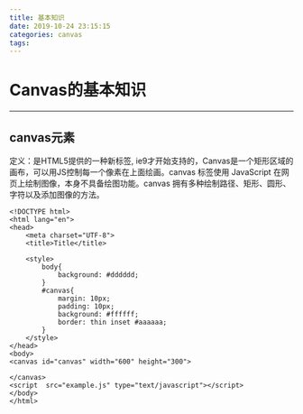 ```yaml
---
title: 基本知识
date: 2019-10-24 23:15:15
categories: canvas
tags:
---
```

# Canvas的基本知识
---
## canvas元素
定义：是HTML5提供的一种新标签, ie9才开始支持的，Canvas是一个矩形区域的画布，可以用JS控制每一个像素在上面绘画。canvas 标签使用 JavaScript 在网页上绘制图像，本身不具备绘图功能。canvas 拥有多种绘制路径、矩形、圆形、字符以及添加图像的方法。

```
<!DOCTYPE html>
<html lang="en">
<head>
    <meta charset="UTF-8">
    <title>Title</title>

    <style>
        body{
            background: #dddddd;
        }
        #canvas{
            margin: 10px;
            padding: 10px;
            background: #ffffff;
            border: thin inset #aaaaaa;
        }
    </style>
</head>
<body>
<canvas id="canvas" width="600" height="300">

</canvas>
<script  src="example.js" type="text/javascript"></script>
</body>
</html>
```